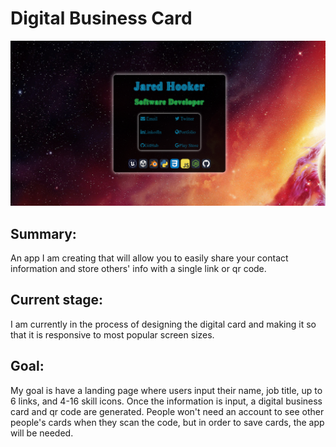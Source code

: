 <h1>Digital Business Card</h1>
<img SRC="preview.png">
<h2>Summary:</h2>
An app I am creating that will allow you to easily share your contact information and store others'
info with a single link or qr code.
<h2>Current stage:</h2>
I am currently in the process of designing the digital card and making it so that it is
responsive to most popular screen sizes.
<h2>Goal:</h2>
My goal is have a landing page where users input their
name, job title, up to 6 links, and 4-16 skill icons.
Once the information is input, a digital business card and qr code are generated.
People won't need an account to see other people's cards when they scan the code,
but in order to save cards, the app will be needed. 
